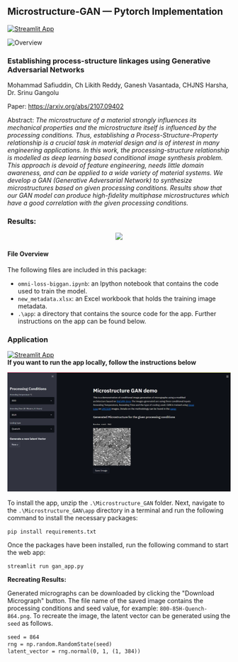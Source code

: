 ## Microstructure-GAN &mdash; Pytorch Implementation 
[![Streamlit App](https://static.streamlit.io/badges/streamlit_badge_black_white.svg)](https://safi842-microstructure-gan-appgan-app-32c049.streamlit.app/)


![Overview](https://github.com/safi842/Microstructure-GAN/blob/main/docs/Omni%20BigGAN%20-%20Overview.jpg)

### Establishing process-structure linkages using Generative Adversarial Networks<br>
Mohammad Safiuddin, Ch Likith Reddy, Ganesh Vasantada, CHJNS Harsha, Dr. Srinu Gangolu<br>

Paper: https://arxiv.org/abs/2107.09402<br>

[comment]: <> (Tero Karras, Samuli Laine, Miika Aittala, Janne Hellsten, Jaakko Lehtinen, Timo Aila<br>)
[comment]: <> (Paper: http://arxiv.org/abs/1912.04958<br>)

Abstract: *The microstructure of a material strongly influences its mechanical properties
and the microstructure itself is influenced by the processing conditions. Thus,
establishing a Process-Structure-Property relationship is a crucial task in material design and is of interest in many engineering applications. In this work,
the processing-structure relationship is modelled as deep learning based conditional image synthesis problem. This approach is devoid of feature engineering,
needs little domain awareness, and can be applied to a wide variety of material
systems. We develop a GAN (Generative Adversarial Network) to synthesize
microstructures based on given processing conditions. Results show that our GAN model
can produce high-fidelity multiphase microstructures which have a good correlation with the given processing conditions.*

### Results:

<p align="center">
  <img src="https://github.com/safi842/Microstructure-GAN/blob/main/docs/Gen%20vs%20Real.jpg" width="500" />
</p>

#### File Overview

The following files are included in this package:

- `omni-loss-biggan.ipynb`: an Ipython notebook that contains the code used to train the model.
- `new_metadata.xlsx`: an Excel workbook that holds the training image metadata.
- `.\app`: a directory that contains the source code for the app. Further instructions on the app can be found below.

### Application 
[![Streamlit App](https://static.streamlit.io/badges/streamlit_badge_black_white.svg)](https://safi842-microstructure-gan-appgan-app-32c049.streamlit.app/) \
**If you want to run the app locally, follow the instructions below** 
<p align="center">
  <img src="https://raw.githubusercontent.com/safi842/Microstructure-GAN/main/docs/GAN%20App%20demo.png" width="1500"/>
</p>

To install the app, unzip the `.\Microstructure_GAN` folder. Next, navigate to the `.\Microstructure_GAN\app` directory in a terminal and run the following command to install the necessary packages:

```
pip install requirements.txt
```

Once the packages have been installed, run the following command to start the web app:

```
streamlit run gan_app.py
```

**Recreating Results:**

Generated micrographs can be downloaded by clicking the "Download Micrograph" button. The file name of the saved image contains the processing conditions and seed value, for example: `800-85H-Quench-864.png`. To recreate the image, the latent vector can be generated using the `seed` as follows.
```
seed = 864
rng = np.random.RandomState(seed)
latent_vector = rng.normal(0, 1, (1, 384))
```
